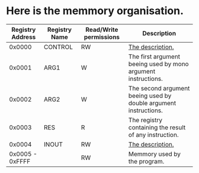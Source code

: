 # Here is the memmory organisation.

| Registry Address | Registry Name | Read/Write permissions | Description |
| ------ | ------ | ----------- |----------- |
| 0x0000   | CONTROL | RW | [The description.](ControlRegistry.md)
|0x0001 | ARG1 | W | The first argument beeing used by  mono argument instructions.
|0x0002 | ARG2 | W | The second argument beeing used by double argument instructions.
|0x0003 | RES | R | The registry containing the result of any instruction.
|0x0004 | INOUT | RW | [The description.](InOutRegistry.md)
|0x0005 - 0xFFFF |  | RW | Memmory used by the program.